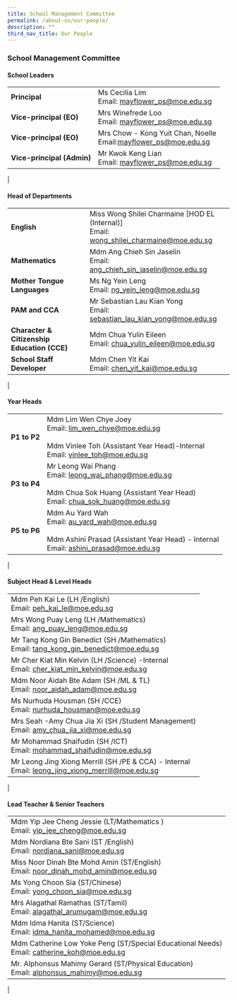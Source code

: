 ```yaml
---
title: School Management Committee
permalink: /about-us/our-people/
description: ""
third_nav_title: Our People
---
```

### **School Management Committee**
#### **School Leaders**

|  |  |
|---|---|
|  **Principal** |  Ms Cecilia Lim<br> Email: [mayflower_ps@moe.edu.sg](mailto:mayflower_ps@moe.edu.sg) |
|  **Vice-principal (EO)** |  Mrs Winefrede Loo<br> Email: [mayflower_ps@moe.edu.sg](mailto:mayflower_ps@moe.edu.sg) |
|  **Vice-principal (EO)** |  Mrs Chow - Kong Yuit Chan, Noelle<br> Email:[mayflower_ps@moe.edu.sg](mailto:mayflower_ps@moe.edu.sg) |
|  **Vice-principal (Admin)** |  Mr Kwok Keng Lian<br> Email: [mayflower_ps@moe.edu.sg](mailto:mayflower_ps@moe.edu.sg) |
|

#### **Head of Departments**

|  |  |
|---|---|
|  **English** |  Miss Wong Shilei Charmaine [HOD EL (Internal)] <br> Email: [wong_shilei_charmaine@moe.edu.sg](mailto:wong_shilei_charmaine@moe.edu.sg) |
|  **Mathematics** |  Mdm Ang Chieh Sin Jaselin<br> Email: [ang_chieh_sin_jaselin@moe.edu.sg](mailto:ang_chieh_sin_jaselin@moe.edu.sg) |
|  **Mother Tongue  Languages** |  Ms Ng Yein Leng<br> Email: [ng_yein_leng@moe.edu.sg](mailto:ng_yein_leng@moe.edu.sg) |
|  **PAM and CCA** |  Mr Sebastian Lau Kian Yong<br> Email: [sebastian_lau_kian_yong@moe.edu.sg](mailto:sebastian_lau_kian_yong@moe.edu.sg) |
|  **Character & Citizenship Education (CCE)** |  Mdm Chua Yulin Eileen<br> Email: [chua_yulin_eileen@moe.edu.sg](mailto:chua_yulin_eileen@moe.edu.sg) |
|  **School Staff Developer** |  Mdm Chen Yit Kai<br> Email: [chen_yit_kai@moe.edu.sg](mailto:chen_yit_kai@moe.edu.sg) |
|

#### **Year Heads**

|  |  |
|---|---|
| **P1 to P2** |  Mdm Lim Wen Chye Joey<br> Email: [lim_wen_chye@moe.edu.sg](mailto:lim_wen_chye@moe.edu.sg)<br><br>  Mdm Vinlee Toh (Assistant Year Head)-Internal<br>Email: [vinlee_toh@moe.edu.sg](mailto:vinlee_toh@moe.edu.sg) |
|   **P3 to P4** |  Mr Leong Wai Phang<br> Email: [leong_wai_phang@moe.edu.sg](mailto:leong_wai_phang@moe.edu.sg)<br><br> Mdm Chua Sok Huang (Assistant Year Head) <br> Email: [chua_sok_huang@moe.edu.sg](mailto:chua_sok_huang@moe.edu.sg)<br> |
|   **P5 to P6** |  Mdm Au Yard Wah <br> Email: [au_yard_wah@moe.edu.sg](mailto:au_yard_wah@moe.edu.sg)<br><br> Mdm Ashini Prasad (Assistant Year Head) - Internal<br> Email: [ashini_prasad@moe.edu.sg](mailto:ashini_prasad@moe.edu.sg)  |
|

#### **Subject Head & Level Heads**

|  |
|---|
|  Mdm Peh Kai Le (LH /English)<br> Email: [peh_kai_le@moe.edu.sg](mailto:peh_kai_le@moe.edu.sg)  |
|  Mrs Wong Puay Leng (LH /Mathematics) <br> Email: [ang_puay_leng@moe.edu.sg](mailto:ang_puay_leng@moe.edu.sg)  |
|  Mr Tang Kong Gin Benedict (SH /Mathematics) <br> Email: [tang_kong_gin_benedict@moe.edu.sg](mailto:tang_kong_gin_benedict@moe.edu.sg) |
|  Mr Cher Kiat Min Kelvin (LH /Science) -Internal<br> Email: [cher_kiat_min_kelvin@moe.edu.sg](mailto:cher_kiat_min_kelvin@moe.edu.sg) |
|  Mdm Noor Aidah Bte Adam (SH /ML & TL)<br> Email: [noor_aidah_adam@moe.edu.sg](mailto:noor_aidah_adam@moe.edu.sg) |
|  Ms Nurhuda Housman (SH /CCE)<br> Email: [nurhuda_housman@moe.edu.sg](mailto:nurhuda_housman@moe.edu.sg)  |
|  Mrs Seah -Amy Chua Jia Xi (SH /Student Management)<br> Email: [amy_chua_jia_xi@moe.edu.sg](mailto:amy_chua_jia_xi@moe.edu.sg) |
|  Mr Mohammad Shaifudin (SH /ICT) <br> Email: [mohammad_shaifudin@moe.edu.sg](mailto:mohammad_shaifudin@moe.edu.sg) |
| Mr Leong Jing Xiong Merrill (SH /PE & CCA) - Internal <br> Email: [leong_jing_xiong_merrill@moe.edu.sg](mailto:leong_jing_xiong_merrill@moe.edu.sg)  |
|

#### **Lead Teacher & Senior Teachers**

|  |
|---|
|  Mdm Yip Jee Cheng Jessie (LT/Mathematics )<br> Email: [yip_jee_cheng@moe.edu.sg](mailto:yip_jee_cheng@moe.edu.sg) |
|  Mdm Nordiana Bte Sani  (ST /English)<br> Email: [nordiana_sani@moe.edu.sg](mailto:nordiana_sani@moe.edu.sg)  |
|  Miss Noor Dinah Bte Mohd Amin (ST/English)<br> Email: [noor_dinah_mohd_amin@moe.edu.sg](mailto:noor_dinah_mohd_amin@moe.edu.sg) |
|  Ms Yong Choon Sia (ST/Chinese) <br> Email: [yong_choon_sia@moe.edu.sg](mailto:yong_choon_sia@moe.edu.sg) |
|  Mrs Alagathal Ramathas (ST/Tamil) <br> Email: [alagathal_arumugam@moe.edu.sg](mailto:alagathal_arumugam@moe.edu.sg) |
|  Mdm Idma Hanita (ST/Science)<br> Email: [idma_hanita_mohamed@moe.edu.sg](mailto:idma_hanita_mohamed@moe.edu.sg)  |
|  Mdm Catherine Low Yoke Peng (ST/Special Educational Needs) <br> Email: [catherine_koh@moe.edu.sg](mailto:catherine_koh@moe.edu.sg) |
|  Mr. Alphonsus Mahimy Gerard (ST/Physical Education)<br> Email: [alphonsus_mahimy@moe.edu.sg](mailto:alphonsus_mahimy@moe.edu.sg)  |
|